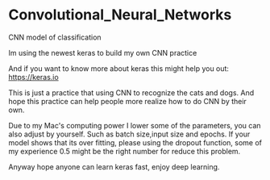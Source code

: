 # Convolutional_Neural_Networks
CNN model of classification

Im using the newest keras to build my own CNN practice

And if you want to know more about keras this might help you out: https://keras.io

This is just a practice that using CNN to recognize the cats and dogs.
And hope this practice can help people more realize how to do CNN by their own.

Due to my Mac's computing power I lower some of the parameters, you can also adjust by yourself.
Such as batch size,input size and epochs.
If your model shows that its over fitting, please using the dropout function, some of my experience 0.5 might be the right number for reduce this problem.



Anyway hope anyone can learn keras fast, enjoy deep learning.

